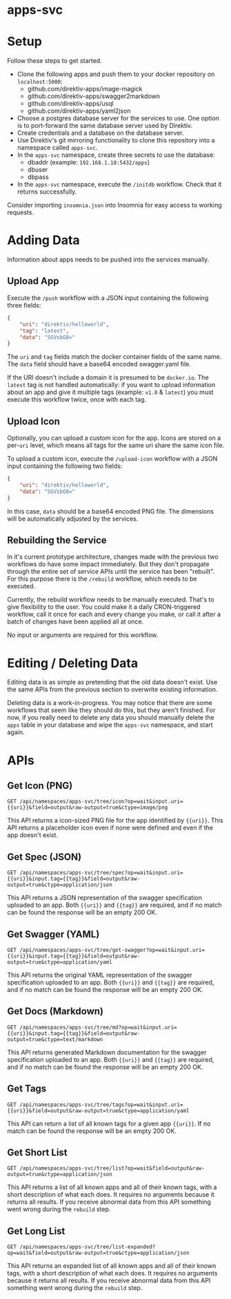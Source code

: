 # apps-svc

# Setup

Follow these steps to get started.

* Clone the following apps and push them to your docker repository on `localhost:5000`:
  * github.com/direktiv-apps/image-magick
  * github.com/direktiv-apps/swagger2markdown
  * github.com/direktiv-apps/usql
  * github.com/direktiv-apps/yaml2json
* Choose a postgres database server for the services to use. One option is to port-forward the same database server used by Direktiv.
* Create credentials and a database on the database server.
* Use Direktiv's git mirroring functionality to clone this repository into a namespace called `apps-svc`.
* In the `apps-svc` namespace, create three secrets to use the database:
  * dbaddr (example: `192.168.1.10:5432/apps`)
  * dbuser
  * dbpass
* In the `apps-svc` namespace, execute the `/initdb` workflow. Check that it returns successfully.

Consider importing `insomnia.json` into Insomnia for easy access to working requests.

# Adding Data

Information about apps needs to be pushed into the services manually. 

## Upload App

Execute the `/push` workflow with a JSON input containing the following three fields:

```json
{
    "uri": "direktiv/helloworld",
    "tag": "latest",
    "data": "SGVsbG8="
}
```

The `uri` and `tag` fields match the docker container fields of the same name. The `data` field should have a base64 encoded swagger.yaml file.

If the URI doesn't include a domain it is presumed to be `docker.io`. The `latest` tag is not handled automatically: if you want to upload information about an app and give it multiple tags (example: `v1.0` & `latest`) you must execute this workflow twice, once with each tag.

## Upload Icon 

Optionally, you can upload a custom icon for the app. Icons are stored on a per-`uri` level, which means all tags for the same uri share the same icon file. 

To upload a custom icon, execute the `/upload-icon` workflow with a JSON input containing the following two fields:

```json
{
    "uri": "direktiv/helloworld",
    "data": "SGVsbG8="
}
```

In this case, `data` should be a base64 encoded PNG file. The dimensions will be automatically adjusted by the services. 

## Rebuilding the Service

In it's current prototype architecture, changes made with the previous two workflows do have some impact immediately. But they don't propagate through the entire set of service APIs until the service has been "rebuilt". For this purpose there is the `/rebuild` workflow, which needs to be executed. 

Currently, the rebuild workflow needs to be manually executed. That's to give flexibility to the user. You could make it a daily CRON-triggered workflow, call it once for each and every change you make, or call it after a batch of changes have been applied all at once.

No input or arguments are required for this workflow.

# Editing / Deleting Data

Editing data is as simple as pretending that the old data doesn't exist. Use the same APIs from the previous section to overwrite existing information.

Deleting data is a work-in-progress. You may notice that there are some workflows that seem like they should do this, but they aren't finished. For now, if you really need to delete any data you should manually delete the `apps` table in your database and wipe the `apps-svc` namespace, and start again. 

# APIs

## Get Icon (PNG)

`GET /api/namespaces/apps-svc/tree/icon?op=wait&input.uri={{uri}}&field=output&raw-output=true&ctype=image/png`

This API returns a icon-sized PNG file for the app identified by `{{uri}}`. This API returns a placeholder icon even if none were defined and even if the app doesn't exist.

## Get Spec (JSON)

`GET /api/namespaces/apps-svc/tree/spec?op=wait&input.uri={{uri}}&input.tag={{tag}}&field=output&raw-output=true&ctype=application/json`

This API returns a JSON representation of the swagger specification uploaded to an app. Both `{{uri}}` and `{{tag}}` are required, and if no match can be found the response will be an empty 200 OK. 

## Get Swagger (YAML)

`GET /api/namespaces/apps-svc/tree/get-swagger?op=wait&input.uri={{uri}}&input.tag={{tag}}&field=output&raw-output=true&ctype=application/yaml`

This API returns the original YAML representation of the swagger specification uploaded to an app. Both `{{uri}}` and `{{tag}}` are required, and if no match can be found the response will be an empty 200 OK. 

## Get Docs (Markdown)

`GET /api/namespaces/apps-svc/tree/md?op=wait&input.uri={{uri}}&input.tag={{tag}}&field=output&raw-output=true&ctype=text/markdown`

This API returns generated Markdown documentation for the swagger specification uploaded to an app. Both `{{uri}}` and `{{tag}}` are required, and if no match can be found the response will be an empty 200 OK. 

## Get Tags

`GET /api/namespaces/apps-svc/tree/tags?op=wait&input.uri={{uri}}&field=output&raw-output=true&ctype=application/yaml`

This API can return a list of all known tags for a given app `{{uri}}`. If no match can be found the response will be an empty 200 OK.

## Get Short List

`GET /api/namespaces/apps-svc/tree/list?op=wait&field=output&raw-output=true&ctype=application/json`

This API returns a list of all known apps and all of their known tags, with a short description of what each does. It requires no arguments because it returns all results. If you receive abnormal data from this API something went wrong during the `rebuild` step.

## Get Long List

`GET /api/namespaces/apps-svc/tree/list-expanded?op=wait&field=output&raw-output=true&ctype=application/json`

This API returns an expanded list of all known apps and all of their known tags, with a short description of what each does. It requires no arguments because it returns all results. If you receive abnormal data from this API something went wrong during the `rebuild` step.
